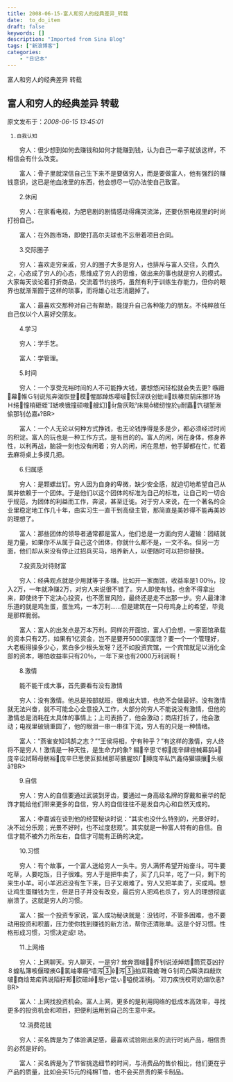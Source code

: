 ```yaml
---
title: 2008-06-15-富人和穷人的经典差异_转载
date:  to_do_item
draft: false
keywords: []
description: "Imported from Sina Blog"
tags: ["新浪博客"]
categories: 
    - "日记本"
---
```

富人和穷人的经典差异 转载
## 富人和穷人的经典差异 转载

 原文发布于：*2008-06-15 13:45:01*

     1.自我认知

　　穷人：很少想到如何去赚钱和如何才能赚到钱，认为自己一辈子就该这样，不相信会有什么改变。

　　富人：骨子里就深信自己生下来不是要做穷人，而是要做富人，他有强烈的赚钱意识，这已是他血液里的东西，他会想尽一切办法使自己致富。

　　2.休闲

　　穷人：在家看电视，为肥皂剧的剧情感动得痛哭流涕，还要仿照电视里的时尚打扮自己。

　　富人：在外跑市场，即使打高尔夫球也不忘带着项目合同。

　　3.交际圈子

　　穷人：喜欢走穷亲戚，穷人的圈子大多是穷人，也排斥与富人交往，久而久之，心态成了穷人的心态，思维成了穷人的思维，做出来的事也就是穷人的模式。大家每天谈论着打折商品，交流着节约技巧，虽然有利于训练生存能力，但你的眼界也就渐渐囿于这样的琐事，而将雄心壮志消磨掉了。

　　富人：最喜欢交那种对自己有帮助，能提升自己各种能力的朋友。不纯粹放任自己仅以个人喜好交朋友。

　　4.学习

　　穷人：学手艺。

　　富人：学管理。

　　5.时间

　　穷人：一个享受充裕时间的人不可能挣大钱，要想悠闲轻松就会失去更?
嗾跚&#57740;幕&#58122;帷Ｇ钊说氖奔洳恢登&#57740;模&#57582;惺鄙踔炼嘤啵&#57549;恢&#57364;涝趺创蚍&#8562;&#57583;趺椿炱鹄床挪环场Ｈ绻&#58225;憧梢砸蛭&#57377;蛞唤锇撞硕嗷&#59337;艘幻&#57476;&#57741;&#57945;&#57943;詹灰眩&#57571;床晃&#57391;槎纫惶於&#57955;耐矗&#57584;饩褪堑湫偷那钊怂嘉&#57532;?BR>

　　富人：一个人无论以何种方式挣钱，也无论钱挣得是多是少，都必须经过时间的积淀。富人的玩也是一种工作方式，是有目的的。富人的闲，闲在身体，修身养性，以利再战，脑袋一刻也没有闲着；穷人的闲，闲在思想，他手脚都在忙，忙着去麻将桌上多摸几把。

　　6.归属感

　　穷人：是颗螺丝钉。穷人因为自身的卑微，缺少安全感，就迫切地希望自己从属并依赖于一个团体。于是他们以这个团体的标准为自己的标准，让自己的一切合乎规范，为团体的利益而工作，奔波，甚至迁徙。对于穷人来说，在一个著名的企业里稳定地工作几十年，由实习生一直干到高级主管，那简直是美妙得不能再美妙的理想了。

　　富人：那些团体的领导者通常都是富人，他们总是一方面向穷人灌输：团结就是力量，如果你不从属于自己这个团体，你就什么都不是，一文不名。但另一方面，他们却从来没有停止过招兵买马，培养新人，以便随时可以把你替换。

　　7.投资及对待财富

　　穷人：经典观点就是少用就等于多赚。比如开一家面馆，收益率是1
00％，投入2万，一年就净赚2万，对穷人来说很不错了。穷人即使有钱，也舍不得拿出来，即使终于下定决心投资，也不愿冒风险，最终还是走不出那一步。穷人最津津乐道的就是鸡生蛋，蛋生鸡，一本万利……但是建筑在一只母鸡身上的希望，毕竟是那样脆弱。

　　富人：富人的出发点是万本万利。同样的开面馆，富人们会想，一家面馆承载的资本只有2万，如果有1亿资金，岂不是要开5000家面馆？要一个一个管理好，大老板得操多少心，累白多少根头发呀？还不如投资宾馆，一个宾馆就足以消化全部的资本，哪怕收益率只有20％，一年下来也有2000万利润啊！

　　8.激情

　　能不能干成大事，首先要看有没有激情

　　穷人：没有激情。他总是按部就班，很难出大错，也绝不会做最好。没有激情就无法兴奋，就不可能全心全意投入工作，大部分的穷人不能说没有激情，但他的激情总是消耗在太具体的事情上；上司表扬了，他会激动；商店打折了，他会激动；电视里破镜重圆了，他的眼泪一串一串往下流，穷人有的只是一种情绪。

　　富人：“燕雀安知鸿鹄之志？”“王侯将相，宁有种乎？”有这样的激情，穷人终将不是穷人！激情是一种天性，是生命力的象?
鳎&#57582;辛思で椋&#57549;庞辛肆楦械幕鸹&#462;&#57549;庞辛讼拭鞯母鲂裕&#57549;庞辛巳思使叵抵械那苛腋腥玖Γ&#57581;膊庞辛私饩鑫侍獾镊攘&#59270;头椒&#257;?BR>

　　9.自信

　　穷人：穷人的自信要通过武装到牙齿，要通过一身高级名牌的穿戴和豪华的配饰才能给他们带来更多的自信，穷人的自信往往不是发自内心和自然天成的。

　　富人：李嘉诚在谈到他的经营秘诀时说：“其实也没什么特别的，光景好时，决不过分乐观；光景不好时，也不过度悲观”。其实就是一种富人特有的自信。自信才能不被外力所左右，自信才可能有正确的决定。

　　10.习惯

　　穷人：有个故事，一个富人送给穷人一头牛。穷人满怀希望开始奋斗。可牛要吃草，人要吃饭，日子很难。穷人于是把牛卖了，买了几只羊，吃了一只，剩下的来生小羊。可小羊迟迟没有生下来，日子又艰难了。穷人又把羊卖了，买成鸡。想让鸡生蛋赚钱为生，但是日子并没有改变，最后穷人把鸡也杀了，穷人的理想彻底崩溃了。这就是穷人的习惯。

　　富人：据一个投资专家说，富人成功秘诀就是：没钱时，不管多困难，也不要动用投资和积蓄，压力使你找到赚钱的新方法，帮你还清账单。这是个好习惯。性格形成习惯，习惯决定成!
功。

　　11.上网络

　　穷人：上网聊天。穷人聊天，一是穷?
耸奔涠啵&#57553;&#58513;乔钊说淖焯焐&#58125;筒荒芟凶拧８蝗私簿咳偃璨痪&#57346;&#57577;氯岫睾瘢&#57567;墙泻&#57674;&#57910;&#57582;泻&#57674;&#57925;拍苁鞔蟾&#58042;睢Ｇ钊司凸瞬涣四敲炊啵&#57550;商焓茏疟鹑说陌籽郏&#57558;肷碚绰&#58128;思γ&#57480;馄ぃ&#57553;嗌傥涯移&#57923;。&#57574;邓刀疾恍校苛奶煊欣恚?BR>

　　富人：上网找投资机会。富人上网，更多的是利用网络的低成本高效率，寻找更多的投资机会和项目，把便利运用到自己的生意中来。

　　12.消费花钱

　　穷人：买名牌是为了体验满足感，最喜欢试验刚出来的流行时尚产品，相信贵的必然是好的。

　　富人：买名牌是为了节省挑选细节的时间，与消费品的售价相比，他们更在乎产品的质量，比如会买15元的纯棉T恤，也不会买昂贵的莱卡制品。


